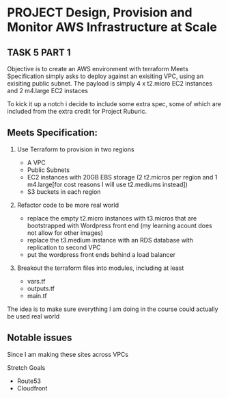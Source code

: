 # PROJECT Design, Provision and Monitor AWS Infrastructure at Scale
## TASK 5 PART 1

Objective is to create an AWS environment with terraform
Meets Specification simply asks to deploy against an exisiting VPC, using an exisiting public subnet. The payload is simply 4 x t2.micro EC2 instances and 2 m4.large EC2 instaces

To kick it up a notch i decide to include some extra spec, some of which are included from the extra credit for Project Ruburic.

## Meets Specification:

1.  Use Terraform to provision in two regions
    - A VPC
    - Public Subnets
    - EC2 instances with 20GB EBS storage (2 t2.micros per region and 1 m4.large[for cost reasons I will use t2.mediums instead])
    - S3 buckets in each region

2. Refactor code to be more real world
    - replace the empty t2.micro instances with t3.micros that are bootstrapped with Wordpress front end (my learning acount does not allow for other images)
    - replace the t3.medium instance with an RDS database with replication to second VPC
    - put the wordpress front ends behind a load balancer

3. Breakout the terraform files into modules, including at least
    - vars.tf
    - outputs.tf
    - main.tf

The idea is to make sure everything I am doing in the course could actually be used real world

## Notable issues

Since I am making these sites across VPCs

Stretch Goals

- Route53
- Cloudfront
